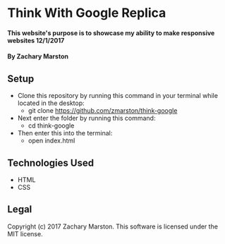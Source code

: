 # Think With Google Replica

#### This website's purpose is to showcase my ability to make responsive websites 12/1/2017

#### By **Zachary Marston**

## Setup
* Clone this repository by running this command in your terminal while located in the desktop:
  * git clone https://github.com/zmarston/think-google
* Next enter the folder by running this command:
  * cd think-google
* Then enter this into the terminal:
  * open index.html

## Technologies Used
* HTML
* CSS

## Legal
Copyright (c) 2017 Zachary Marston.
This software is licensed under the MIT license.
